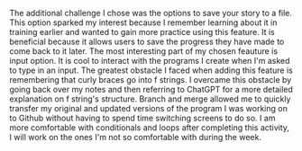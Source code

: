 The additional challenge I chose was the options to save your story to a file. This option sparked my interest because I remember learning about it in training earlier and wanted to gain more practice using this feature.
It is beneficial because it allows users to save the progress they have made to come back to it later.
The most interesting part of my chosen feauture is input option. It is cool to interact with the programs I create when I'm asked to type in an input.
The greatest obstacle I faced when adding this feature is remembering that curly braces go into f strings. I overcame this obstacle by going back over my notes and then referring to ChatGPT for a more detailed explanation on f string's structure.
Branch and merge allowed me to quickly transfer my original and updated versions of the program I was working on to Github without having to spend time switching screens to do so.
I am more comfortable with conditionals and loops after completing this activity, I will work on the ones I'm not so comfortable with during the week.
